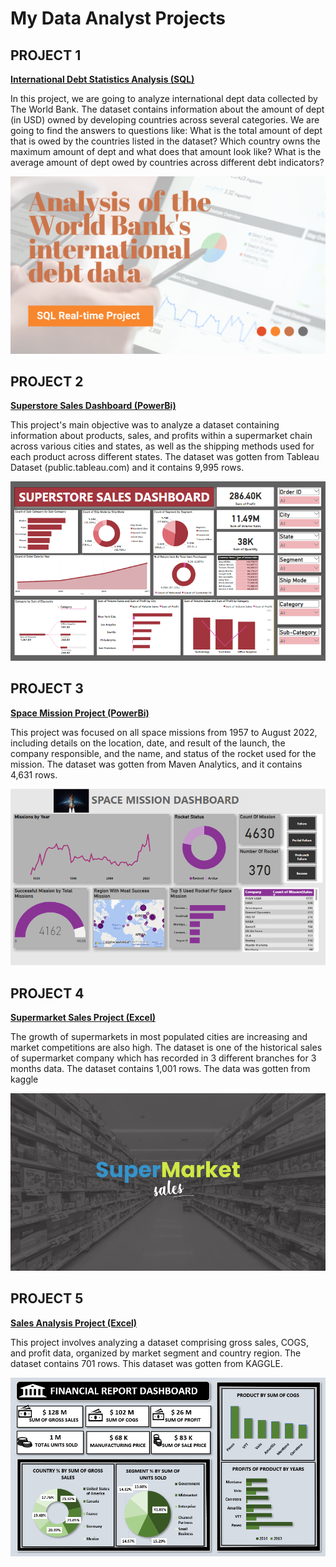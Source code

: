 # My Data Analyst Projects 

## PROJECT 1

[**International Debt Statistics Analysis (SQL)**](https://github.com/festusaigbogun/SQL_Data_Analysis/blob/main/International%20Debt%20Statistic%20Analysis/Analyzing_International_Debt.ipynb)

In this project, we are going to analyze international dept data collected by The World Bank. The dataset contains information about the amount of dept (in USD) owned by developing countries across several categories. We are going to find the answers to questions like:
What is the total amount of dept that is owed by the countries listed in the dataset? Which country owns the maximum amount of dept and what does that amount look like? What is the average amount of dept owed by countries across different debt indicators?

![](https://github.com/festusaigbogun/portfolio/blob/main/Images/1679319574069.png) 

## PROJECT 2

[**Superstore Sales Dashboard (PowerBi)**](https://github.com/festusaigbogun/PowerBI_Portfolio_Project)

This project's main objective was to analyze a dataset containing information about products, sales, and profits within a supermarket chain across various cities and states, as well as the shipping methods used for each product across different states. The dataset was gotten from Tableau Dataset (public.tableau.com) and it contains 9,995 rows.

![](https://github.com/festusaigbogun/portfolio/blob/main/Images/PBIDesktop_LGxKspWYif.png) 


## PROJECT 3

[**Space Mission Project (PowerBi)**](https://github.com/festusaigbogun/PowerBI_Space_Mission_Project)


This project was focused on all space missions from 1957 to August 2022, including details on the location, date, and result of the launch, the company responsible, and the name, and status of the rocket used for the mission. The dataset was gotten from Maven Analytics, and it contains 4,631 rows.

![](https://github.com/festusaigbogun/portfolio/blob/main/Images/chrome_sL9pgDfCWj.png) 


## PROJECT 4

[**Supermarket Sales Project (Excel)**](https://github.com/festusaigbogun/Excel_Supermarket_Sales_Project)

The growth of supermarkets in most populated cities are increasing and market competitions are also high. The dataset is one of the historical sales of supermarket company which has recorded in 3 different branches for 3 months data. The dataset contains 1,001 rows. The data was gotten from kaggle

![](https://github.com/festusaigbogun/portfolio/blob/main/Images/1_fiDAhrdrkNTHc0FlSl3l-w.png) 


## PROJECT 5

[**Sales Analysis Project (Excel)**](https://github.com/festusaigbogun/My_First_Excel_Project)

This project involves analyzing a dataset comprising gross sales, COGS, and profit data, organized by market segment and country region. The dataset contains 701 rows. This dataset was gotten from KAGGLE.

![](https://github.com/festusaigbogun/portfolio/blob/main/Images/EXCEL_v950OurQTN~5.png) 
